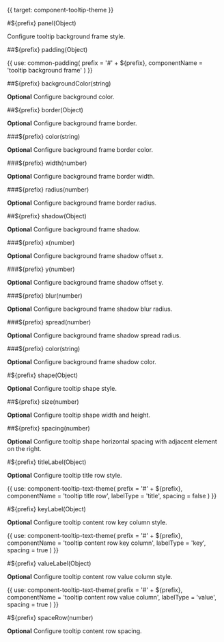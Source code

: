{{ target: component-tooltip-theme }}

<!-- ITooltipTheme -->

#${prefix} panel(Object)

Configure tooltip background frame style.

##${prefix} padding(Object)

{{ use: common-padding(
  prefix = '#' + ${prefix},
  componentName = 'tooltip background frame'
) }}

##${prefix} backgroundColor(string)

**Optional** Configure background color.

##${prefix} border(Object)

**Optional** Configure background frame border.

###${prefix} color(string)

**Optional** Configure background frame border color.

###${prefix} width(number)

**Optional** Configure background frame border width.

###${prefix} radius(number)

**Optional** Configure background frame border radius.

##${prefix} shadow(Object)

**Optional** Configure background frame shadow.

###${prefix} x(number)

**Optional** Configure background frame shadow offset x.

###${prefix} y(number)

**Optional** Configure background frame shadow offset y.

###${prefix} blur(number)

**Optional** Configure background frame shadow blur radius.

###${prefix} spread(number)

**Optional** Configure background frame shadow spread radius.

###${prefix} color(string)

**Optional** Configure background frame shadow color.

#${prefix} shape(Object)

**Optional** Configure tooltip shape style.

##${prefix} size(number)

**Optional** Configure tooltip shape width and height.

##${prefix} spacing(number)

**Optional** Configure tooltip shape horizontal spacing with adjacent element on the right.

#${prefix} titleLabel(Object)

**Optional** Configure tooltip title row style.

{{ use: component-tooltip-text-theme(
  prefix = '#' + ${prefix},
  componentName = 'tooltip title row',
  labelType = 'title',
  spacing = false
) }}

#${prefix} keyLabel(Object)

**Optional** Configure tooltip content row key column style.

{{ use: component-tooltip-text-theme(
  prefix = '#' + ${prefix},
  componentName = 'tooltip content row key column',
  labelType = 'key',
  spacing = true
) }}

#${prefix} valueLabel(Object)

**Optional** Configure tooltip content row value column style.

{{ use: component-tooltip-text-theme(
  prefix = '#' + ${prefix},
  componentName = 'tooltip content row value column',
  labelType = 'value',
  spacing = true
) }}

#${prefix} spaceRow(number)

**Optional** Configure tooltip content row spacing.
